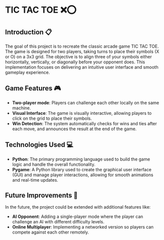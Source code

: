 # TIC TAC TOE ❌⭕

## Introduction 📋
The goal of this project is to recreate the classic arcade game TIC TAC TOE. The game is designed for two players, taking turns to place their symbols (X or O) on a 3x3 grid. The objective is to align three of your symbols either horizontally, vertically, or diagonally before your opponent does. This implementation focuses on delivering an intuitive user interface and smooth gameplay experience.

## Game Features 🎮
- **Two-player mode**: Players can challenge each other locally on the same machine.
- **Visual Interface**: The game is visually interactive, allowing players to click on the grid to place their symbols.
- **Win Detection**: The system automatically checks for wins and ties after each move, and announces the result at the end of the game.

## Technologies Used 💻
- **Python**: The primary programming language used to build the game logic and handle the overall functionality.
- **Pygame**: A Python library used to create the graphical user interface (GUI) and manage player interactions, allowing for smooth animations and real-time updates.

## Future Improvements 🚀
In the future, the project could be extended with additional features like:
- **AI Opponent**: Adding a single-player mode where the player can challenge an AI with different difficulty levels.
- **Online Multiplayer**: Implementing a networked version so players can compete against each other remotely.
